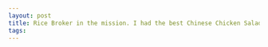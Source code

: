 ```yaml
---
layout: post
title: Rice Broker in the mission. I had the best Chinese Chicken Salad here. 
tags: 
---
```

